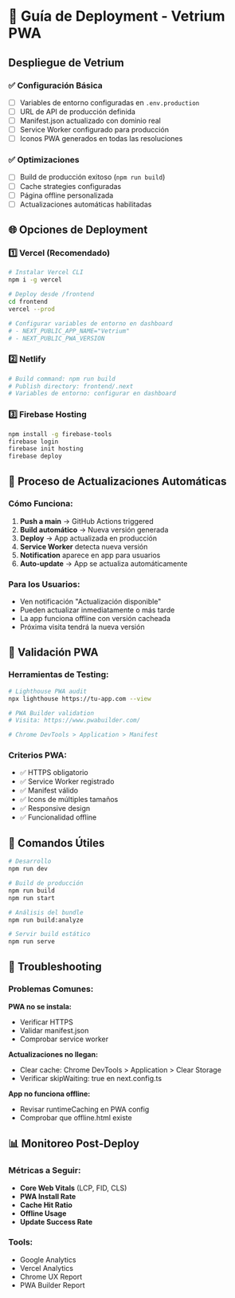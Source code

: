 # 🚀 Guía de Deployment - Vetrium PWA

## Despliegue de Vetrium

### ✅ Configuración Básica
- [ ] Variables de entorno configuradas en `.env.production`
- [ ] URL de API de producción definida
- [ ] Manifest.json actualizado con dominio real
- [ ] Service Worker configurado para producción
- [ ] Iconos PWA generados en todas las resoluciones

### ✅ Optimizaciones
- [ ] Build de producción exitoso (`npm run build`)
- [ ] Cache strategies configuradas
- [ ] Página offline personalizada
- [ ] Actualizaciones automáticas habilitadas

## 🌐 Opciones de Deployment

### 1️⃣ **Vercel (Recomendado)**
```bash
# Instalar Vercel CLI
npm i -g vercel

# Deploy desde /frontend
cd frontend
vercel --prod

# Configurar variables de entorno en dashboard
# - NEXT_PUBLIC_APP_NAME="Vetrium"
# - NEXT_PUBLIC_PWA_VERSION
```

### 2️⃣ **Netlify**
```bash
# Build command: npm run build
# Publish directory: frontend/.next
# Variables de entorno: configurar en dashboard
```

### 3️⃣ **Firebase Hosting**
```bash
npm install -g firebase-tools
firebase login
firebase init hosting
firebase deploy
```

## 🔄 Proceso de Actualizaciones Automáticas

### Cómo Funciona:
1. **Push a main** → GitHub Actions triggered
2. **Build automático** → Nueva versión generada
3. **Deploy** → App actualizada en producción
4. **Service Worker** detecta nueva versión
5. **Notification** aparece en app para usuarios
6. **Auto-update** → App se actualiza automáticamente

### Para los Usuarios:
- Ven notificación "Actualización disponible"
- Pueden actualizar inmediatamente o más tarde
- La app funciona offline con versión cacheada
- Próxima visita tendrá la nueva versión

## 📱 Validación PWA

### Herramientas de Testing:
```bash
# Lighthouse PWA audit
npx lighthouse https://tu-app.com --view

# PWA Builder validation
# Visita: https://www.pwabuilder.com/

# Chrome DevTools > Application > Manifest
```

### Criterios PWA:
- ✅ HTTPS obligatorio
- ✅ Service Worker registrado
- ✅ Manifest válido
- ✅ Icons de múltiples tamaños
- ✅ Responsive design
- ✅ Funcionalidad offline

## 🔧 Comandos Útiles

```bash
# Desarrollo
npm run dev

# Build de producción
npm run build
npm run start

# Análisis del bundle
npm run build:analyze

# Servir build estático
npm run serve
```

## 🐛 Troubleshooting

### Problemas Comunes:

**PWA no se instala:**
- Verificar HTTPS
- Validar manifest.json
- Comprobar service worker

**Actualizaciones no llegan:**
- Clear cache: Chrome DevTools > Application > Clear Storage
- Verificar skipWaiting: true en next.config.ts

**App no funciona offline:**
- Revisar runtimeCaching en PWA config
- Comprobar que offline.html existe

## 📊 Monitoreo Post-Deploy

### Métricas a Seguir:
- **Core Web Vitals** (LCP, FID, CLS)
- **PWA Install Rate**
- **Cache Hit Ratio**
- **Offline Usage**
- **Update Success Rate**

### Tools:
- Google Analytics
- Vercel Analytics
- Chrome UX Report
- PWA Builder Report